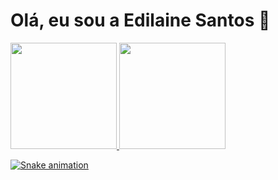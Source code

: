 <h1>Olá, eu sou a Edilaine Santos 👋</h1>

<div align="left">
  <a href="https://github.com/edilaine-as">
  <img height="170em" wigth="100vw" src="https://github-readme-stats.vercel.app/api?username=edilaine-as&show_icons=true&theme=kacho_ga&include_all_commits=true&count_private=true"/>
  <img height="170em" wigth="100vw" src="https://github-readme-stats.vercel.app/api/top-langs/?username=edilaine-as&layout=compact&langs_count=7&theme=kacho_ga"/>
</div>
  
![Snake animation](https://github.com/edilaine-as)  

